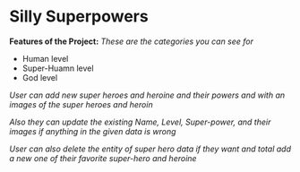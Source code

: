 # Silly Superpowers

**Features of the Project:**
*These are the categories you can see for*
- Human level 
- Super-Huamn level
- God level

*User can add new super heroes and heroine and their powers and with an images of the super heroes and heroin*

*Also they can update the existing Name, Level, Super-power, and their images if anything in the given data is wrong*

*User can also delete the entity of super hero data if they want and total add a new one of their favorite super-hero and heroine*

